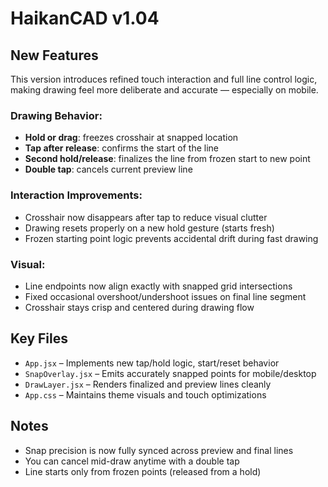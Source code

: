 # HaikanCAD v1.04

## New Features

This version introduces refined touch interaction and full line control logic, making drawing feel more deliberate and accurate — especially on mobile.

### Drawing Behavior:
- **Hold or drag**: freezes crosshair at snapped location
- **Tap after release**: confirms the start of the line
- **Second hold/release**: finalizes the line from frozen start to new point
- **Double tap**: cancels current preview line

### Interaction Improvements:
- Crosshair now disappears after tap to reduce visual clutter
- Drawing resets properly on a new hold gesture (starts fresh)
- Frozen starting point logic prevents accidental drift during fast drawing

### Visual:
- Line endpoints now align exactly with snapped grid intersections
- Fixed occasional overshoot/undershoot issues on final line segment
- Crosshair stays crisp and centered during drawing flow

## Key Files

- `App.jsx` – Implements new tap/hold logic, start/reset behavior
- `SnapOverlay.jsx` – Emits accurately snapped points for mobile/desktop
- `DrawLayer.jsx` – Renders finalized and preview lines cleanly
- `App.css` – Maintains theme visuals and touch optimizations

## Notes

- Snap precision is now fully synced across preview and final lines
- You can cancel mid-draw anytime with a double tap
- Line starts only from frozen points (released from a hold)

